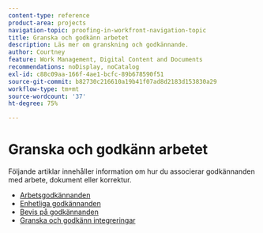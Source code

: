 ```yaml
---
content-type: reference
product-area: projects
navigation-topic: proofing-in-workfront-navigation-topic
title: Granska och godkänn arbetet
description: Läs mer om granskning och godkännande.
author: Courtney
feature: Work Management, Digital Content and Documents
recommendations: noDisplay, noCatalog
exl-id: c88c09aa-166f-4ae1-bcfc-89b678590f51
source-git-commit: b82730c216610a19b41f07ad8d2183d153830a29
workflow-type: tm+mt
source-wordcount: '37'
ht-degree: 75%

---
```


# Granska och godkänn arbetet

Följande artiklar innehåller information om hur du associerar godkännanden med arbete, dokument eller korrektur.

<!-- * [Limited document and proof decision for non-paid users overview](/help/quicksilver/review-and-approve-work/proof-doc-decision-limits.md) -->
* [Arbetsgodkännanden](../review-and-approve-work/manage-approvals/manage-approvals.md)
* [Enhetliga godkännanden](../review-and-approve-work/document-reviews-and-approvals/document-reviews-and-approvals.md)
* [Bevis på godkännanden](../review-and-approve-work/proofing/proofing.md)
* [Granska och godkänn integreringar](/help/quicksilver/review-and-approve-work/native-integrations/review-approva-native-integrations-toc.md)

